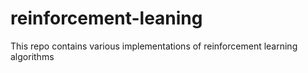 # reinforcement-leaning
This repo contains various implementations of reinforcement learning algorithms
